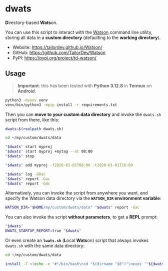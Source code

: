 # dwats

**D**irectory-based **Wats**on.

You can use this script to interact with the [Watson](https://github.com/TailorDev/Watson) command line utility, storing all data in a **custom directory** (defaulting to the **working directory**).

- Website: https://tailordev.github.io/Watson/
- GitHub: https://github.com/TailorDev/Watson
- PyPI: https://pypi.org/project/td-watson/

## Usage

> **Important**: this has been tested with **Python 3.12.8** in **Termux** on **Android**.

```bash
python3 -mvenv venv
venv/bin/python3 -mpip install -r requirements.txt
```

Then you can **move to your custom data directory** and invoke the `dwats.sh` script from there, like this:

```bash
dwats=$(realpath dwats.sh)

cd ~/my/custom/dwats/data

"$dwats" start myproj
"$dwats" start myproj +mytag --at 08:00
"$dwats" stop

"$dwats" add myproj -f2020-01-01T08:00 -t2020-01-01T16:00

"$dwats" log -GRac
"$dwats" report -Gac
"$dwats" report -Gdc
```

Alternatively, you can invoke the script from anywhere you want, and specify the Watson data directory via the **`WATSON_DIR` environment variable**:

```bash
WATSON_DIR="$HOME/my/custom/dwats/data" "$dwats" report -Gac
```

You can also invoke the script **without parameters**, to get a **REPL** prompt:

```bash
"$dwats"
DWATS_STARTUP_REPORT=true "$dwats"
```

Or even create an **`lwats.sh`** (**L**ocal **Wats**on) script that always invokes `dwats.sh` with the same data directory:

```bash
cd ~/my/custom/dwats/data

install -T <(echo -e '#!/bin/bash\ncd "$(dirname "$0")"\nexec '"${dwats@Q}"' "$@"') lwats.sh
```
